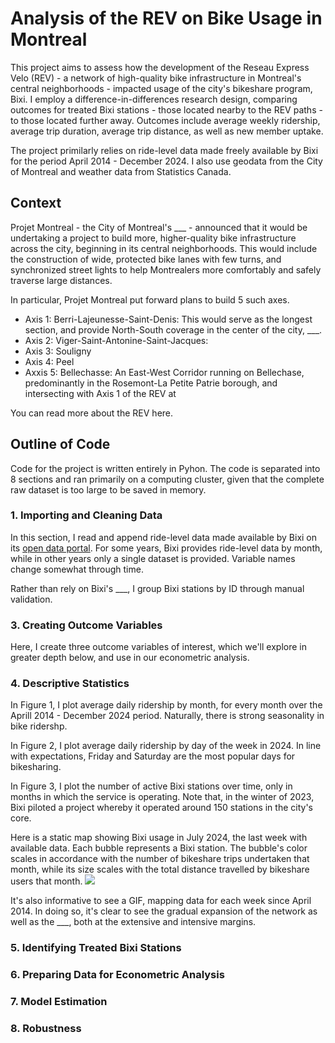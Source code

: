 # Analysis of the REV on Bike Usage in Montreal

This project aims to assess how the development of the Reseau Express Velo (REV) - a network of high-quality bike infrastructure in Montreal's central neighborhoods - impacted usage of the city's bikeshare program, Bixi. I employ a difference-in-differences research design, comparing outcomes for treated Bixi stations - those located nearby to the REV paths - to those located further away. Outcomes include average weekly ridership, average trip duration, average trip distance, as well as new member uptake.

The project primilarly relies on ride-level data made freely available by Bixi for the period April 2014 - December 2024. I also use geodata from the City of Montreal and weather data from Statistics Canada.

## Context
Projet Montreal - the City of Montreal's ___ - announced that it would be undertaking a project to build more, higher-quality bike infrastructure across the city, beginning in its central neighborhoods. This would include the construction of wide, protected bike lanes with few turns, and synchronized street lights to help Montrealers more comfortably and safely traverse large distances. 

In particular, Projet Montreal put forward plans to build 5 such axes. 

- Axis 1: Berri-Lajeunesse-Saint-Denis: This would serve as the longest section, and provide North-South coverage in the center of the city, ___.
- Axis 2: Viger-Saint-Antonine-Saint-Jacques:
- Axis 3: Souligny
- Axis 4: Peel
- Axxis 5: Bellechasse: An East-West Corridor running on Bellechase, predominantly in the Rosemont-La Petite Patrie borough, and intersecting with Axis 1 of the REV at 

You can read more about the REV here.

## Outline of Code
Code for the project is written entirely in Pyhon. The code is separated into 8 sections and ran primarily on a computing cluster, given that the complete raw dataset is too large to be saved in memory.

### 1. Importing and Cleaning Data
In this section, I read and append ride-level data made available by Bixi on its [open data portal](https://bixi.com/en/open-data/). For some years, Bixi provides ride-level data by month, while in other years only a single dataset is provided. Variable names change somewhat through time. 

Rather than rely on Bixi's ___, I group Bixi stations by ID through manual validation.


### 3. Creating Outcome Variables
Here, I create three outcome variables of interest, which we'll explore in greater depth below, and use in our econometric analysis.

### 4. Descriptive Statistics
In Figure 1, I plot average daily ridership by month, for every month over the Aprill 2014 - December 2024 period. Naturally, there is strong seasonality in bike ridershp.

In Figure 2, I plot average daily ridership by day of the week in 2024. In line with expectations, Friday and Saturday are the most popular days for bikesharing.

In Figure 3, I plot the number of active Bixi stations over time, only in months in which the service is operating. Note that, in the winter of 2023, Bixi piloted a project whereby it operated around 150 stations in the city's core.
 
Here is a static map showing Bixi usage in July 2024, the last week with available data. Each bubble represents a Bixi station. The bubble's color scales in accordance with the number of bikeshare trips undertaken that month, while its size scales with the total distance travelled by bikeshare users that month. 
![](https://github.com/robertialenti/Bixi/raw/main/static_map.png)

It's also informative to see a GIF, mapping data for each week since April 2014. In doing so, it's clear to see the gradual expansion of the network as well as the ___, both at the extensive and intensive margins.


### 5. Identifying Treated Bixi Stations

### 6. Preparing Data for Econometric Analysis

### 7. Model Estimation

### 8. Robustness
